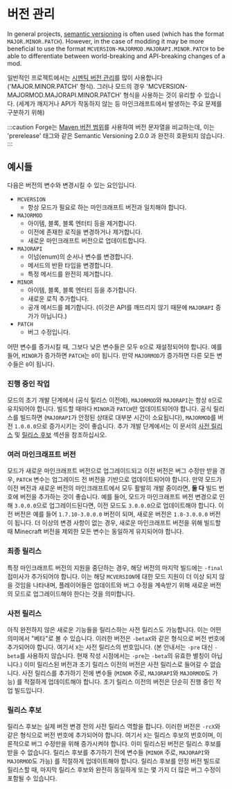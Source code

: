 버전 관리
==========

In general projects, [semantic versioning][semver] is often used (which has the format `MAJOR.MINOR.PATCH`). However, in
the case of modding it may be more beneficial to use the format `MCVERSION-MAJORMOD.MAJORAPI.MINOR.PATCH` to be able to
differentiate between world-breaking and API-breaking changes of a mod.

일반적인 프로젝트에서는 [시멘틱 버전 관리][semver]를 많이 사용합니다('MAJOR.MINOR.PATCH' 형식).
그러나 모드의 경우 'MCVERSION-MAJORMOD.MAJORAPI.MINOR.PATCH' 형식을 사용하는 것이 유리할 수 있습니다.
(세계가 깨지거나 API가 작동하지 않는 등 마인크래프트에서 발생하는 주요 문제를 구분하기 위해)

:::caution
Forge는 [Maven 버전 범위][cmpver]를 사용하여 버전 문자열을 비교하는데, 이는 'prerelease' 태그와 같은 Semantic Versioning 2.0.0 과 완전히 호환되지 않습니다.
:::

예시들
--------

다음은 버전의 변수와 변경시킬 수 있는 요인입니다.

* `MCVERSION`
    * 항상 모드가 필요로 하는 마인크래프트 버전과 일치해야 합니다.
* `MAJORMOD`
    * 아이템, 블록, 블록 엔터티 등을 제거합니다.
    * 이전에 존재한 로직을 변경하거나 제거합니다.
    * 새로운 마인크래프트 버전으로 업데이트합니다.
* `MAJORAPI`
    * 이넘(enum)의 순서나 변수를 변경합니다.
    * 메서드의 반환 타입을 변경합니다.
    * 특정 메서드를 완전히 제거합니다.
* `MINOR`
    * 아이템, 블록, 블록 엔터티 등을 추가합니다.
    * 새로운 로직 추가합니다.
    * 공개 메서드를 폐기합니다. (이것은 API를 깨뜨리지 않기 때문에 `MAJORAPI` 증가가 아닙니다.)
* `PATCH`
    * 버그 수정입니다.

어떤 변수를 증가시킬 때, 그보다 낮은 변수들은 모두 `0`으로 재설정되어야 합니다.
예를 들어, `MINOR`가 증가하면 `PATCH`는 `0`이 됩니다.
만약 `MAJORMOD`가 증가하면 다른 모든 변수들은 `0`이 됩니다.

### 진행 중인 작업

모드의 초기 개발 단계에서 (공식 릴리스 이전에), `MAJORMOD`와 `MAJORAPI`는 항상 `0`으로 유지되어야 합니다.
빌드할 때마다 `MINOR`과 `PATCH`만 업데이트되어야 합니다. 공식 릴리스를 빌드하면 (`MAJORAPI`가 안정된 상태로 대부분 시간이 소요됩니다),
`MAJORMOD`를 버전 `1.0.0.0`으로 증가시키는 것이 좋습니다. 추가 개발 단계에서는 이 문서의 [사전 릴리스][pre] 및 [릴리스 후보][rc]
섹션을 참조하십시오.

### 여러 마인크래프트 버전

모드가 새로운 마인크래프트 버전으로 업그레이드되고 이전 버전은 버그 수정만 받을 경우, `PATCH` 변수는 업그레이드 전 버전을 기반으로 업데이트되어야 합니다.
만약 모드가 이전 버전과 새로운 버전의 마인크래프트에서 모두 활발히 개발 중이라면, **둘 다** 빌드 번호에 버전을 추가하는 것이 좋습니다.
예를 들어, 모드가 마인크래프트 버전 변경으로 인해 `3.0.0.0`으로 업그레이드된다면, 이전 모드도 `3.0.0.0`으로 업데이트해야 합니다.
이전 버전은 예를 들어 `1.7.10-3.0.0.0` 버전이 되며, 새로운 버전은 `1.8-3.0.0.0` 버전이 됩니다.
더 이상의 변경 사항이 없는 경우, 새로운 마인크래프트 버전을 위해 빌드할 때 Minecraft 버전을 제외한 모든 변수는 동일하게 유지되어야 합니다.

### 최종 릴리스

특정 마인크래프트 버전의 지원을 중단하는 경우, 해당 버전의 마지막 빌드에는 `-final` 접미사가 추가되어야 합니다.
이는 해당 `MCVERSION`에 대한 모드 지원이 더 이상 되지 않을 것임을 나타내며, 플레이어들은 업데이트와 버그 수정을 계속받기 위해
새로운 버전의 모드로 업그레이드해야 한다는 것을 의미합니다.

### 사전 릴리스

아직 완전하지 않은 새로운 기능들을 릴리스하는 사전 릴리스도 가능합니다. 이는 어떤 의미에서 "베타"로 볼 수 있습니다.
이러한 버전은 `-betaX`와 같은 형식으로 버전 번호에 추가되어야 합니다. 여기서 `X`는 사전 릴리스의 번호입니다.
(본 안내서는 `-pre` 대신 `-beta`를 사용하지 않습니다. 현재 작성 시점에서는 `-pre`는 `-beta`의 유효한 별칭이 아닙니다.)
이미 릴리스된 버전과 초기 릴리스 이전의 버전은 사전 릴리스로 들어갈 수 없습니다. 사전 릴리스를 추가하기 전에 변수들 (`MINOR` 주로, `MAJORAPI`와 `MAJORMOD`도 가능)
를 적절하게 업데이트해야 합니다. 초기 릴리스 이전의 버전은 단순히 진행 중인 작업 빌드입니다.

### 릴리스 후보

릴리스 후보는 실제 버전 변경 전의 사전 릴리스 역할을 합니다. 이러한 버전은 `-rcX`와 같은 형식으로 버전 번호에 추가되어야 합니다.
여기서 `X`는 릴리스 후보의 번호이며, 이론적으로 버그 수정만을 위해 증가시켜야 합니다.
이미 릴리스된 버전은 릴리스 후보를 받을 수 없습니다. 릴리스 후보를 추가하기 전에 변수들 (`MINOR` 주로, `MAJORAPI`와 `MAJORMOD`도 가능)
를 적절하게 업데이트해야 합니다. 릴리스 후보를 안정 버전 빌드로 릴리스할 때, 마지막 릴리스 후보와 완전히 동일하게 또는 몇 가지 더 많은 버그 수정이 포함될 수 있습니다.


[semver]: https://semver.org/

[cmpver]: https://maven.apache.org/ref/3.5.2/maven-artifact/apidocs/org/apache/maven/artifact/versioning/ComparableVersion.html

[pre]: #pre-releases

[rc]: #release-candidates

